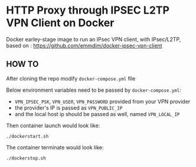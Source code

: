 # HTTP Proxy through IPSEC L2TP VPN Client on Docker
Docker earley-stage image to run an IPsec VPN client, with IPsec/L2TP, based on : https://github.com/emmdim/docker-ipsec-vpn-client

## HOW TO
After cloning the repo modify `docker-compose.yml` file

Below environment variables need to be passed by `docker-compose.yml`:

* `VPN_IPSEC_PSK`, `VPN_USER`, `VPN_PASSWORD` provided from your VPN provider
* the provider's IP is passed as `VPN_PUBLIC_IP` 
* and the local host ip should be passed as well, named `VPN_LOCAL_IP`

Then container launch would look like:

``./dockerstart.sh``

The container terminate would look like:

``./dockerstop.sh``